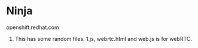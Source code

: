 Ninja
=====

openshift.redhat.com
1) This has some random files. 1.js, webrtc.html and web.js is for webRTC.
